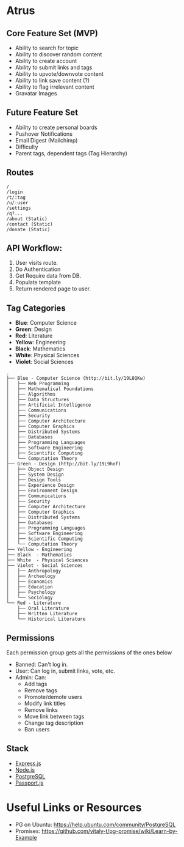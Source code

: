 # Atrus

## Core Feature Set (MVP)

- Ability to search for topic
- Ability to discover random content
- Ability to create account
- Ability to submit links and tags
- Ability to upvote/downvote content
- Ability to link save content (?)
- Ability to flag irrelevant content
- Gravatar Images

## Future Feature Set

- Ability to create personal boards
- Pushover Notifications
- Email Digest (Mailchimp)
- Difficulty
- Parent tags, dependent tags (Tag Hierarchy)

## Routes
```
/
/login
/t/:tag
/u/:user
/settings
/q?...
/about (Static)
/contact (Static)
/donate (Static)
```

## API Workflow:
1. User visits route.
2. Do Authentication
3. Get Require data from DB.
4. Populate template
5. Return rendered page to user. 

## Tag Categories

- __Blue__: Computer Science
- __Green__: Design
- __Red__: Literature
- __Yellow__: Engineering
- __Black__: Mathematics
- __White__: Physical Sciences
- __Violet__: Social Sciences

```
.
├── Blue - Computer Science (http://bit.ly/19L8QKw)
│   ├── Web Programming
│   ├── Mathematical Foundations
│   ├── Algorithms
│   ├── Data Structures
│   ├── Artificial Intelligence
│   ├── Communications
│   ├── Security
│   ├── Computer Architecture
│   ├── Computer Graphics
│   ├── Distributed Systems
│   ├── Databases
│   ├── Programming Languages
│   ├── Software Engineering
│   ├── Scientific Computing
│   └── Computation Theory
├── Green - Design (http://bit.ly/19L9hof)
│   ├── Object Design
│   ├── System Design
│   ├── Design Tools
│   ├── Experience Design
│   ├── Environment Design
│   ├── Communications
│   ├── Security
│   ├── Computer Architecture
│   ├── Computer Graphics
│   ├── Distributed Systems
│   ├── Databases
│   ├── Programming Languages
│   ├── Software Engineering
│   ├── Scientific Computing
│   └── Computation Theory
├── Yellow - Engineering
├── Black  - Mathematics
├── White  - Physical Sciences
├── Violet - Social Sciences
│   ├── Anthropology
│   ├── Archeology
│   ├── Economics
│   ├── Education
│   ├── Psychology 
│   └── Sociology
└── Red - Literature
    ├── Oral Literature
    ├── Written Literature
    └── Historical Literature
```

## Permissions

Each permission group gets all the permissions of the ones below

- Banned: Can't log in.
- User: Can log in, submit links, vote, etc.
- Admin: Can:
    - Add tags
    - Remove tags
    - Promote/demote users
    - Modify link titles
    - Remove links
    - Move link between tags
    - Change tag description
    - Ban users


## Stack

- [Express.js](http://expressjs.com/)
- [Node.js](nodejs.org)
- [PostgreSQL](http://www.postgresql.org/)
- [Passport.js](http://passportjs.org/)

# Useful Links or Resources
- PG on Ubuntu: https://help.ubuntu.com/community/PostgreSQL
- Promises: https://github.com/vitaly-t/pg-promise/wiki/Learn-by-Example

